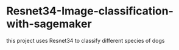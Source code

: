 # Resnet34-Image-classification-with-sagemaker
this project uses Resnet34 to classify different species of dogs
